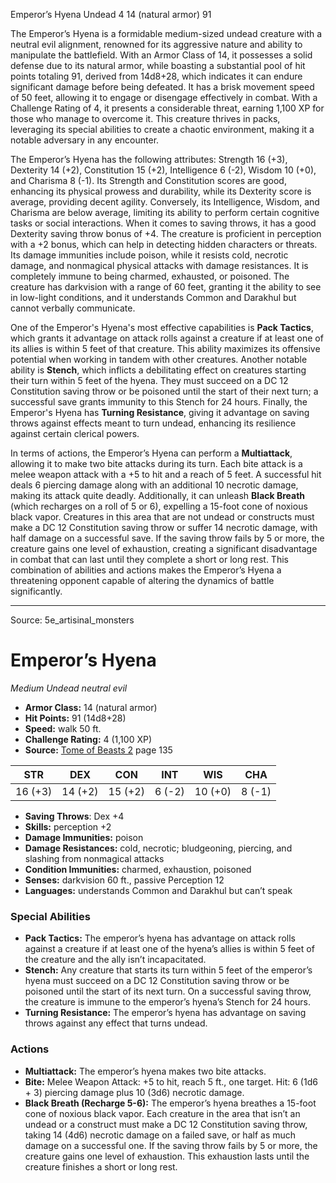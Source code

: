 <MonsterName/>Emperor’s Hyena</MonsterName>
<CreatureType/>Undead</CreatureType>
<CR/>4</CR>
<AC/>14 (natural armor)</AC>
<HP/>91</HP>
<summary>The Emperor’s Hyena is a formidable medium-sized undead creature with a neutral evil alignment, renowned for its aggressive nature and ability to manipulate the battlefield. With an Armor Class of 14, it possesses a solid defense due to its natural armor, while boasting a substantial pool of hit points totaling 91, derived from 14d8+28, which indicates it can endure significant damage before being defeated. It has a brisk movement speed of 50 feet, allowing it to engage or disengage effectively in combat. With a Challenge Rating of 4, it presents a considerable threat, earning 1,100 XP for those who manage to overcome it. This creature thrives in packs, leveraging its special abilities to create a chaotic environment, making it a notable adversary in any encounter.</summary>

<detail>

The Emperor’s Hyena has the following attributes: Strength 16 (+3), Dexterity 14 (+2), Constitution 15 (+2), Intelligence 6 (-2), Wisdom 10 (+0), and Charisma 8 (-1). Its Strength and Constitution scores are good, enhancing its physical prowess and durability, while its Dexterity score is average, providing decent agility. Conversely, its Intelligence, Wisdom, and Charisma are below average, limiting its ability to perform certain cognitive tasks or social interactions. When it comes to saving throws, it has a good Dexterity saving throw bonus of +4. The creature is proficient in perception with a +2 bonus, which can help in detecting hidden characters or threats. Its damage immunities include poison, while it resists cold, necrotic damage, and nonmagical physical attacks with damage resistances. It is completely immune to being charmed, exhausted, or poisoned. The creature has darkvision with a range of 60 feet, granting it the ability to see in low-light conditions, and it understands Common and Darakhul but cannot verbally communicate.

One of the Emperor's Hyena's most effective capabilities is **Pack Tactics**, which grants it advantage on attack rolls against a creature if at least one of its allies is within 5 feet of that creature. This ability maximizes its offensive potential when working in tandem with other creatures. Another notable ability is **Stench**, which inflicts a debilitating effect on creatures starting their turn within 5 feet of the hyena. They must succeed on a DC 12 Constitution saving throw or be poisoned until the start of their next turn; a successful save grants immunity to this Stench for 24 hours. Finally, the Emperor's Hyena has **Turning Resistance**, giving it advantage on saving throws against effects meant to turn undead, enhancing its resilience against certain clerical powers.

In terms of actions, the Emperor’s Hyena can perform a **Multiattack**, allowing it to make two bite attacks during its turn. Each bite attack is a melee weapon attack with a +5 to hit and a reach of 5 feet. A successful hit deals 6 piercing damage along with an additional 10 necrotic damage, making its attack quite deadly. Additionally, it can unleash **Black Breath** (which recharges on a roll of 5 or 6), expelling a 15-foot cone of noxious black vapor. Creatures in this area that are not undead or constructs must make a DC 12 Constitution saving throw or suffer 14 necrotic damage, with half damage on a successful save. If the saving throw fails by 5 or more, the creature gains one level of exhaustion, creating a significant disadvantage in combat that can last until they complete a short or long rest. This combination of abilities and actions makes the Emperor’s Hyena a threatening opponent capable of altering the dynamics of battle significantly.</detail>



---

Source: 5e_artisinal_monsters

# Emperor’s Hyena

*Medium* *Undead* *neutral evil*

- **Armor Class:** 14 (natural armor)
- **Hit Points:** 91 (14d8+28)
- **Speed:** walk 50 ft.
- **Challenge Rating:** 4 (1,100 XP)
- **Source:** [Tome of Beasts 2](https://koboldpress.com/kpstore/product/tome-of-beasts-2-for-5th-edition) page 135

| STR | DEX | CON | INT | WIS | CHA |
| --- | --- | --- | --- | --- | --- |
| 16 (+3) | 14 (+2) | 15 (+2) | 6 (-2) | 10 (+0) | 8 (-1) |

- **Saving Throws**: Dex +4
- **Skills:** perception +2
- **Damage Immunities:** poison
- **Damage Resistances:** cold, necrotic; bludgeoning, piercing, and slashing from nonmagical attacks
- **Condition Immunities:** charmed, exhaustion, poisoned
- **Senses:** darkvision 60 ft., passive Perception 12
- **Languages:** understands Common and Darakhul but can’t speak

### Special Abilities

- **Pack Tactics:** The emperor’s hyena has advantage on attack rolls against a creature if at least one of the hyena’s allies is within 5 feet of the creature and the ally isn’t incapacitated.
- **Stench:** Any creature that starts its turn within 5 feet of the emperor’s hyena must succeed on a DC 12 Constitution saving throw or be poisoned until the start of its next turn. On a successful saving throw, the creature is immune to the emperor’s hyena’s Stench for 24 hours.
- **Turning Resistance:** The emperor’s hyena has advantage on saving throws against any effect that turns undead.

### Actions

- **Multiattack:** The emperor’s hyena makes two bite attacks.
- **Bite:** Melee Weapon Attack: +5 to hit, reach 5 ft., one target. Hit: 6 (1d6 + 3) piercing damage plus 10 (3d6) necrotic damage.
- **Black Breath (Recharge 5-6):** The emperor’s hyena breathes a 15-foot cone of noxious black vapor. Each creature in the area that isn’t an undead or a construct must make a DC 12 Constitution saving throw, taking 14 (4d6) necrotic damage on a failed save, or half as much damage on a successful one. If the saving throw fails by 5 or more, the creature gains one level of exhaustion. This exhaustion lasts until the creature finishes a short or long rest.




